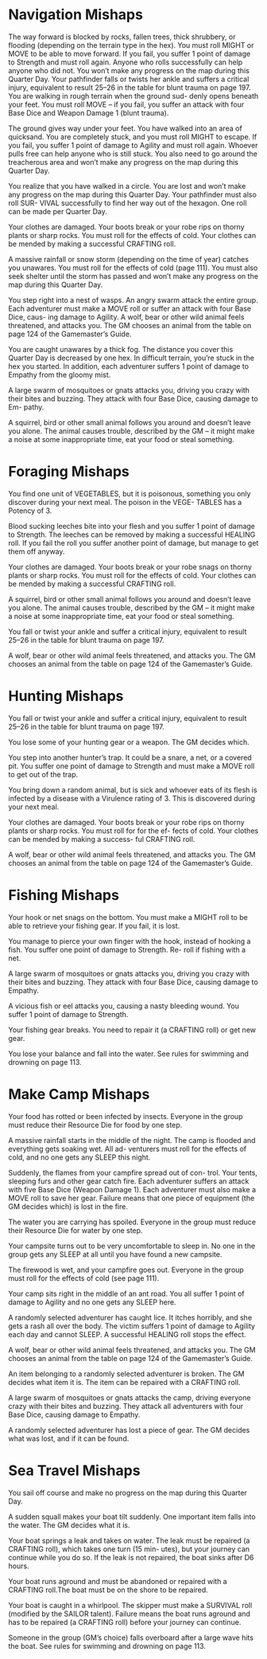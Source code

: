 
# Navigation Mishaps

The way forward is blocked by rocks, fallen trees, thick shrubbery, or flooding (depending on the terrain type in the hex). You must roll MIGHT or MOVE to be able to move forward. If you fail, you suffer 1 point of damage to Strength and must roll again. Anyone who rolls successfully can help anyone who did not. You won’t make any progress on the map during this Quarter Day.
Your pathfinder falls or twists her ankle and suffers a critical injury, equivalent to result 25–26 in the table for blunt trauma on page 197.
You are walking in rough terrain when the ground sud- denly opens beneath your feet. You must roll MOVE – if you fail, you suffer an attack with four Base Dice and Weapon Damage 1 (blunt trauma).

The ground gives way under your feet. You have walked into an area of quicksand. You are completely stuck, and you must roll MIGHT to escape. If you fail, you suffer 1 point of damage to Agility and must roll again. Whoever pulls free can help anyone who is still stuck. You also need to go around the treacherous area
and won’t make any progress on the map during this Quarter Day.

You realize that you have walked in a circle. You are lost and won’t make any progress on the map during this Quarter Day. Your pathfinder must also roll SUR- VIVAL successfully to find her way out of the hexagon. One roll can be made per Quarter Day.

Your clothes are damaged. Your boots break or your robe rips on thorny plants or sharp rocks. You must roll for the effects of cold. Your clothes can be mended by making a successful CRAFTING roll.

A massive rainfall or snow storm (depending on the time of year) catches you unawares. You must roll
for the effects of cold (page 111). You must also seek shelter until the storm has passed and won’t make any progress on the map during this Quarter Day.

You step right into a nest of wasps. An angry swarm attack the entire group. Each adventurer must make a MOVE roll or suffer an attack with four Base Dice, caus- ing damage to Agility.
A wolf, bear or other wild animal feels threatened, and attacks you. The GM chooses an animal from the table on page 124 of the Gamemaster’s Guide.

You are caught unawares by a thick fog. The distance you cover this Quarter Day is decreased by one hex. In difficult terrain, you’re stuck in the hex you started. In addition, each adventurer suffers 1 point of damage to Empathy from the gloomy mist.
 
 A large swarm of mosquitoes or gnats attacks you, driving you crazy with their bites and buzzing. They attack with four Base Dice, causing damage to Em- pathy.
 
 A squirrel, bird or other small animal follows you around and doesn’t leave you alone. The animal causes trouble, described by the GM – it might make a noise at some inappropriate time, eat your food or steal something.


# Foraging Mishaps

You find one unit of VEGETABLES, but it is poisonous, something you only discover during your next meal. The poison in the VEGE- TABLES has a Potency of 3.

Blood sucking leeches bite into your flesh and you suffer 1 point of damage to Strength. The leeches can be removed by making a successful HEALING roll. If you fail the roll you suffer another point of damage, but manage to get them off anyway.

Your clothes are damaged. Your boots break or your robe snags on thorny plants or sharp rocks. You must roll for the effects of cold. Your clothes can be mended by making a successful CRAFTING roll.

A squirrel, bird or other small animal follows you around and doesn’t leave you alone. The animal causes trouble, described by the GM – it might make a noise at some inappropriate time, eat your food or steal something.

You fall or twist your ankle and suffer a critical injury, equivalent to result 25–26 in the table for blunt trauma on page 197.

A wolf, bear or other wild animal feels threatened, and attacks you. The GM chooses an animal from the table on page 124 of the Gamemaster’s Guide.


# Hunting Mishaps
                                
You fall or twist your ankle and suffer a critical injury, equivalent to result 25–26 in the table for blunt trauma on page 197.

You lose some of your hunting gear or a weapon. The GM decides which.

You step into another hunter’s trap. It could be a snare, a net, or a covered pit. You suffer one point of damage to Strength and must make a MOVE roll to get out of the trap.

You bring down a random animal, but is sick and whoever eats of its flesh is infected by a disease with a Virulence rating of 3. This is discovered during your next meal.

Your clothes are damaged. Your boots break or your robe rips on thorny plants or sharp rocks. You must roll for for the ef- fects of cold. Your clothes can be mended by making a success- ful CRAFTING roll.

A wolf, bear or other wild animal feels threatened, and attacks you. The GM chooses an animal from the table on page 124 of the Gamemaster’s Guide.

# Fishing Mishaps


Your hook or net snags on the bottom. You must make a MIGHT roll to be able to retrieve your fishing gear. If you fail, it is lost.
 
You manage to pierce your own finger with the hook, instead of hooking a fish. You suffer one point of damage to Strength. Re- roll if fishing with a net.

A large swarm of mosquitoes or gnats attacks you, driving you crazy with their bites and buzzing. They attack with four Base Dice, causing damage to Empathy.

A vicious fish or eel attacks you, causing a nasty bleeding wound. You suffer 1 point of damage to Strength.

Your fishing gear breaks. You need to repair it (a CRAFTING roll) or get new gear.
 
You lose your balance and fall into the water. See rules for swimming and drowning on page 113.
 

# Make Camp Mishaps


Your food has rotted or been infected by insects. Everyone in the group must reduce their Resource Die for food by one step.

A massive rainfall starts in the middle of the night. The camp is flooded and everything gets soaking wet. All ad- venturers must roll for the effects of cold, and no one gets any SLEEP this night.

Suddenly, the flames from your campfire spread out of con- trol. Your tents, sleeping furs and other gear catch fire. Each adventurer suffers an attack with five Base Dice (Weapon Damage 1). Each adventurer must also make a MOVE roll to save her gear. Failure means that one piece of equipment (the GM decides which) is lost in the fire.

The water you are carrying has spoiled. Everyone in the group must reduce their Resource Die for water by one step.
 
Your campsite turns out to be very uncomfortable to sleep in. No one in the group gets any SLEEP at all until you have found a new campsite.
 
 The firewood is wet, and your campfire goes out. Everyone in the group must roll for the effects of cold (see page 111).
 

Your camp sits right in the middle of an ant road. You all suffer 1 point of damage to Agility and no one gets any SLEEP here.
 
A randomly selected adventurer has caught lice. It itches horribly, and she gets a rash all over the body. The victim suffers 1 point of damage to Agility each day and cannot SLEEP. A successful HEALING roll stops the effect.

A wolf, bear or other wild animal feels threatened, and attacks you. The GM chooses an animal from the table on page 124 of the Gamemaster’s Guide.

An item belonging to a randomly selected adventurer is broken. The GM decides what item it is. The item can be repaired with a CRAFTING roll.

A large swarm of mosquitoes or gnats attacks the camp, driving everyone crazy with their bites and buzzing. They attack all adventurers with four Base Dice, causing damage to Empathy.
 
A randomly selected adventurer has lost a piece of gear. The GM decides what was lost, and if it can be found.
 

# Sea Travel Mishaps


You sail off course and make no progress on the map during this Quarter Day.
 
A sudden squall makes your boat tilt suddenly. One important item falls into the water. The GM decides what it is.

Your boat springs a leak and takes on water. The leak must be repaired (a CRAFTING roll), which takes one turn (15 min- utes), but your journey can continue while you do so. If the leak is not repaired, the boat sinks after D6 hours.

Your boat runs aground and must be abandoned or repaired with a CRAFTING roll.The boat must be on the shore to be repaired.

Your boat is caught in a whirlpool. The skipper must make a SURVIVAL roll (modified by the SAILOR talent). Failure means the boat runs aground and has to be repaired (a CRAFTING roll) before your journey can continue.
 
Someone in the group (GM’s choice) falls overboard after a large wave hits the boat. See rules for swimming and drowning on page 113.
 